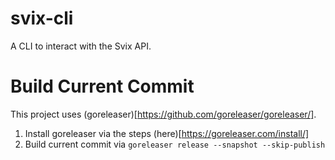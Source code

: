 # svix-cli

A CLI to interact with the Svix API.

# Build Current Commit

This project uses (goreleaser)[https://github.com/goreleaser/goreleaser/].
1) Install goreleaser via the steps (here)[https://goreleaser.com/install/]
2) Build current commit via `goreleaser release --snapshot --skip-publish`